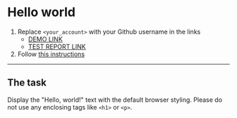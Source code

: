 # Hello world
1. Replace `<your_account>` with your Github username in the links
    - [DEMO LINK](https://natalia-lypovyk.github.io/layout_hello-world/) <br>
    - [TEST REPORT LINK](https://natalia-lypovyk.github.io/layout_hello-world/report/html_report/)
2. Follow [this instructions](https://mate-academy.github.io/layout_task-guideline/)
___

## The task
Display the "Hello, world!" text with the default browser styling. Please do not
use any enclosing tags like `<h1>` or `<p>`.
